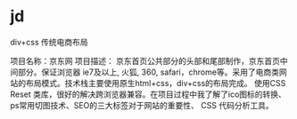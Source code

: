# jd
div+css 传统电商布局


项目名称：京东网
项目描述：
京东首页公共部分的头部和尾部制作，京东首页中间部分。保证浏览器 ie7及以上, 火狐, 360, safari，chrome等。采用了电商类网站的布局模式。技术栈主要使用原生html+css，div+css的布局完成。 使用CSS Reset 类库，很好的解决跨浏览器兼容。在项目过程中我了解了ico图标的转换、ps常用切图技术、SEO的三大标签对于网站的重要性、 CSS 代码分析工具。
